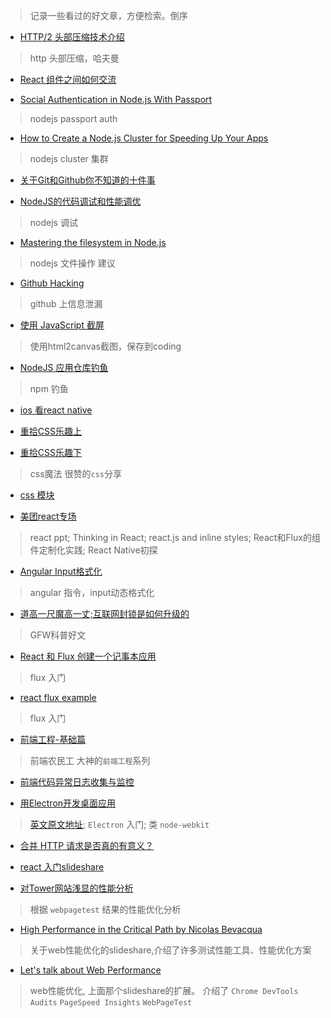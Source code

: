 > 记录一些看过的好文章，方便检索。倒序

* [HTTP/2 头部压缩技术介绍](https://imququ.com/post/header-compression-in-http2.html)
> http 头部压缩，哈夫曼  

* [React 组件之间如何交流](http://www.60sky.com/2015/09/03/2015-07-19-react-component-communicate/)

* [Social Authentication in Node.js With Passport](http://mherman.org/blog/2015/09/26/social-authentication-in-node-dot-js-with-passport)
> nodejs passport auth

* [How to Create a Node.js Cluster for Speeding Up Your Apps](http://www.sitepoint.com/how-to-create-a-node-js-cluster-for-speeding-up-your-apps/)
> nodejs cluster 集群

* [关于Git和Github你不知道的十件事](http://segmentfault.com/a/1190000003830252)

* [NodeJS的代码调试和性能调优](http://www.barretlee.com/blog/2015/10/07/debug-nodejs-in-command-line/)
> nodejs 调试

* [Mastering the filesystem in Node.js](https://medium.com/@yoshuawuyts/mastering-the-filesystem-in-node-js-4706b7cb0801)
> nodejs 文件操作 建议

* [Github Hacking](http://www.jianshu.com/p/d6b54f1d60f1)
> github 上信息泄漏

* [使用 JavaScript 截屏](http://www.barretlee.com/blog/2015/09/24/screenshot-with-javascript/)
> 使用html2canvas截图，保存到coding

* [NodeJS 应用仓库钓鱼](http://www.cnblogs.com/index-html/p/npm_package_phishing.html)
> npm 钓鱼

* [ios 看react native](http://blog.csdn.net/zhe13/article/details/48439967#0-tsina-1-99344-397232819ff9a47a7b7e80a40613cfe1)

* [重拾CSS乐趣上](https://github.com/cssmagic/blog/issues/52)
* [重拾CSS乐趣下](https://github.com/cssmagic/blog/issues/54)
> css魔法 很赞的`css`分享

* [css 模块](http://www.75team.com/archives/1049)

* [美团react专场](http://www.w3ctech.com/event/53)
> react ppt; Thinking in React; react.js and inline styles; React和Flux的组件定制化实践; React Native初探

* [Angular Input格式化](http://greengerong.com/blog/2015/09/03/angular-inputge-shi-hua/)
> angular 指令，input动态格式化

* [道高一尺魔高一丈;互联网封锁是如何升级的](https://theinitium.com/article/20150904-mainland-greatfirewall/)
> GFW科普好文

* [React 和 Flux 创建一个记事本应用](http://zhuanlan.zhihu.com/FrontendMagazine/19934725)
> flux 入门

* [react flux example](http://tonyspiro.com/building-a-simple-react-application-using-the-flux-pattern/)
> flux 入门

* [前端工程-基础篇](https://github.com/fouber/blog/issues/10)
> 前端农民工 大神的`前端工程`系列

* [前端代码异常日志收集与监控](http://www.cnblogs.com/hustskyking/p/fe-monitor.html)

* [用Electron开发桌面应用](http://get.jobdeer.com/7870.get)
> [英文原文地址](https://medium.com/developers-writing/building-a-desktop-application-with-electron-204203eeb658);  `Electron` 入门; 类 `node-webkit` 

* [合并 HTTP 请求是否真的有意义？](http://www.zhihu.com/question/34401250)

* [react 入门slideshare](http://yiminghe.me/learning-react/tutorial/zh-cn/intro.html)

* [对Tower网站浅显的性能分析](https://github.com/ccforward/cc/blob/master/Tower_Performance/README.md)
> 根据 `webpagetest` 结果的性能优化分析

* [High Performance in the Critical Path by Nicolas Bevacqua](https://speakerdeck.com/bevacqua/high-performance-in-the-critical-path) 
> 关于web性能优化的slideshare,介绍了许多测试性能工具、性能优化方案


* [Let's talk about Web Performance](http://ponyfoo.com/articles/talk-about-web-performance)
> web性能优化, 上面那个slideshare的扩展。
> 介绍了 `Chrome DevTools Audits` `PageSpeed Insights` `WebPageTest`


